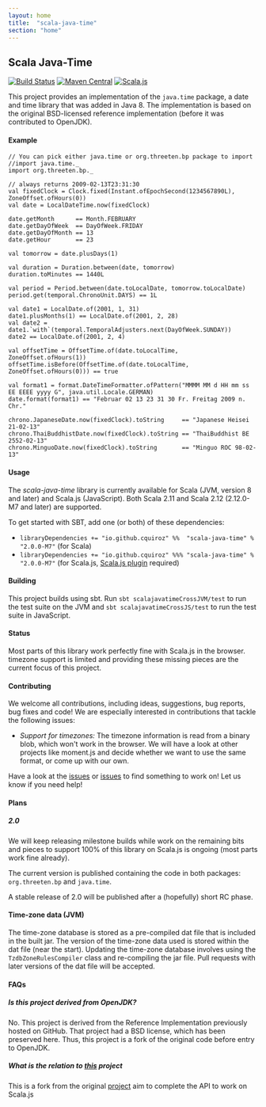 ```yaml
---
layout: home
title:  "scala-java-time"
section: "home"
---
```


## Scala Java-Time

[![Build Status](https://travis-ci.org/cquiroz/scala-java-time.svg?branch=master)](https://travis-ci.org/cquiroz/scala-java-time)
[![Maven Central](https://img.shields.io/maven-central/v/io.github.cquiroz/scala-java-time_2.11.svg)](https://maven-badges.herokuapp.com/maven-central/io.github.cquiroz/scala-java-time_2.11)
[![Scala.js](http://scala-js.org/assets/badges/scalajs-0.6.8.svg)](http://scala-js.org)

This project provides an implementation of the `java.time` package, a date and time library that was added in Java 8.
The implementation is based on the original BSD-licensed reference implementation (before it was contributed to OpenJDK).

#### Example

```tut:book
// You can pick either java.time or org.threeten.bp package to import
//import java.time._
import org.threeten.bp._

// always returns 2009-02-13T23:31:30
val fixedClock = Clock.fixed(Instant.ofEpochSecond(1234567890L), ZoneOffset.ofHours(0))
val date = LocalDateTime.now(fixedClock)

date.getMonth      == Month.FEBRUARY
date.getDayOfWeek  == DayOfWeek.FRIDAY
date.getDayOfMonth == 13
date.getHour       == 23

val tomorrow = date.plusDays(1)

val duration = Duration.between(date, tomorrow)
duration.toMinutes == 1440L

val period = Period.between(date.toLocalDate, tomorrow.toLocalDate)
period.get(temporal.ChronoUnit.DAYS) == 1L

val date1 = LocalDate.of(2001, 1, 31)
date1.plusMonths(1) == LocalDate.of(2001, 2, 28)
val date2 = date1.`with`(temporal.TemporalAdjusters.next(DayOfWeek.SUNDAY))
date2 == LocalDate.of(2001, 2, 4)

val offsetTime = OffsetTime.of(date.toLocalTime, ZoneOffset.ofHours(1))
offsetTime.isBefore(OffsetTime.of(date.toLocalTime, ZoneOffset.ofHours(0))) == true

val format1 = format.DateTimeFormatter.ofPattern("MMMM MM d HH mm ss EE EEEE yyyy G", java.util.Locale.GERMAN)
date.format(format1) == "Februar 02 13 23 31 30 Fr. Freitag 2009 n. Chr."

chrono.JapaneseDate.now(fixedClock).toString     == "Japanese Heisei 21-02-13"
chrono.ThaiBuddhistDate.now(fixedClock).toString == "ThaiBuddhist BE 2552-02-13"
chrono.MinguoDate.now(fixedClock).toString       == "Minguo ROC 98-02-13"
```

#### Usage

The *scala-java-time* library is currently available for Scala (JVM, version 8 and later) and Scala.js (JavaScript).
Both Scala 2.11 and Scala 2.12 (2.12.0-M7 and later) are supported.

To get started with SBT, add one (or both) of these dependencies:

- `libraryDependencies += "io.github.cquiroz" %%  "scala-java-time" % "2.0.0-M7"` (for Scala)
- `libraryDependencies += "io.github.cquiroz" %%% "scala-java-time" % "2.0.0-M7"` (for Scala.js, [Scala.js plugin](http://www.scala-js.org/tutorial/basic/#sbt-setup) required)

#### Building
This project builds using sbt.
Run `sbt scalajavatimeCrossJVM/test` to run the test suite on the JVM and
`sbt scalajavatimeCrossJS/test` to run the test suite in JavaScript.

#### Status

Most parts of this library work perfectly fine with Scala.js in the browser.
timezone support is limited and providing these missing pieces are the current focus of this project.

#### Contributing

We welcome all contributions, including ideas, suggestions, bug reports, bug fixes and code!
We are especially interested in contributions that tackle the following issues:

 - *Support for timezones:* The timezone information is read from a binary blob, which won't work in the browser.
   We will have a look at other projects like moment.js and decide whether we want to use the same format, or come up with our own.

Have a look at the [issues](https://github.com/cquiroz/scala-java-time/issues) or [issues](https://github.com/soc/scala-java-time/issues) to find something to work on! Let us know if you need help!

#### Plans

##### 2.0

We will keep releasing milestone builds while work on the remaining bits and pieces to support 100% of this library on Scala.js is ongoing (most parts work fine already).

The current version is published containing the code in both packages: `org.threeten.bp` and `java.time`.

A stable release of 2.0 will be published after a (hopefully) short RC phase.

#### Time-zone data (JVM)
The time-zone database is stored as a pre-compiled dat file that is included in the built jar.
The version of the time-zone data used is stored within the dat file (near the start).
Updating the time-zone database involves using the `TzdbZoneRulesCompiler` class
and re-compiling the jar file.
Pull requests with later versions of the dat file will be accepted.

#### FAQs

##### Is this project derived from OpenJDK?

No. This project is derived from the Reference Implementation previously hosted on GitHub.
That project had a BSD license, which has been preserved here.
Thus, this project is a fork of the original code before entry to OpenJDK.

##### What is the relation to [this](https://github.com/soc/scala-java-time/) project

This is a fork from the original [project](https://github.com/soc/scala-java-time/) aim to complete the API to work on Scala.js

